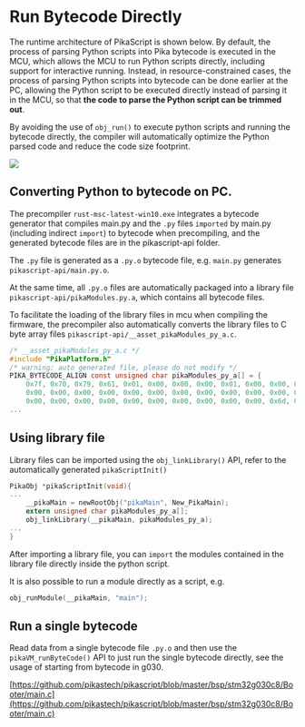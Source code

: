 # Run Bytecode Directly

The runtime architecture of PikaScript is shown below. By default, the process of parsing Python scripts into Pika bytecode is executed in the MCU, which allows the MCU to run Python scripts directly, including support for interactive running.
Instead, in resource-constrained cases, the process of parsing Python scripts into bytecode can be done earlier at the PC, allowing the Python script to be executed directly instead of parsing it in the MCU, so that **the code to parse the Python script can be trimmed out**.

By avoiding the use of `obj_run()` to execute python scripts and running the bytecode directly, the compiler will automatically optimize the Python parsed code and reduce the code size footprint.

![](assets/1639281281608-011ffd89-5851-47d8-9dca-438ed963f5d4-164649975346225.png)

## Converting Python to bytecode on PC.

The precompiler `rust-msc-latest-win10.exe` integrates a bytecode generator that compiles main.py and the `.py` files `imported` by main.py (including indirect `import`) to bytecode when precompiling, and the generated bytecode files are in the pikascript-api folder.

The `.py` file is generated as a `.py.o` bytecode file, e.g. `main.py` generates `pikascript-api/main.py.o`.

At the same time, all `.py.o` files are automatically packaged into a library file `pikascript-api/pikaModules.py.a`, which contains all bytecode files.

To facilitate the loading of the library files in mcu when compiling the firmware, the precompiler also automatically converts the library files to C byte array files ``pikascript-api/__asset_pikaModules_py_a.c``.

``` C
/* __asset_pikaModules_py_a.c */
#include "PikaPlatform.h"
/* warning: auto generated file, please do not modify */
PIKA_BYTECODE_ALIGN const unsigned char pikaModules_py_a[] = {
    0x7f, 0x70, 0x79, 0x61, 0x01, 0x00, 0x00, 0x00, 0x01, 0x00, 0x00, 0x00, 
    0x00, 0x00, 0x00, 0x00, 0x00, 0x00, 0x00, 0x00, 0x00, 0x00, 0x00, 0x00, 0x00, 0x00, 
    0x00, 0x00, 0x00, 0x00, 0x00, 0x00, 0x00, 0x00, 0x00, 0x00, 0x6d, 0x61, 0x69, 0x6e, 
...
```

## Using library file

Library files can be imported using the `obj_linkLibrary()` API, refer to the automatically generated `pikaScriptInit()`
``` C
PikaObj *pikaScriptInit(void){
...
    __pikaMain = newRootObj("pikaMain", New_PikaMain);
    extern unsigned char pikaModules_py_a[];
    obj_linkLibrary(__pikaMain, pikaModules_py_a);
...
}
 ```
 
 After importing a library file, you can `import` the modules contained in the library file directly inside the python script.
 
 It is also possible to run a module directly as a script, e.g.
 ``` C
 obj_runModule(__pikaMain, "main");
 ```

## Run a single bytecode

Read data from a single bytecode file `.py.o` and then use the `pikaVM_runByteCode()` API to just run the single bytecode directly, see the usage of starting from bytecode in g030.

[https://github.com/pikastech/pikascript/blob/master/bsp/stm32g030c8/Booter/main.c](https://github.com/pikastech/pikascript/blob/master/bsp/stm32g030c8/Booter/main.c)

